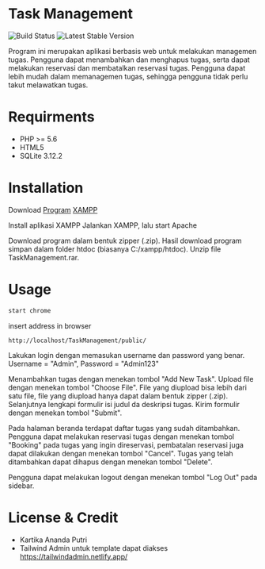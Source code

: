 Task Management
=============================

![Build Status](https://api.travis-ci.org/freeman-lab/pixel-grid.svg?branch=master&status=passed)
![Latest Stable Version](https://poser.pugx.org/antkaz/intercom-bot/v)

Program ini merupakan aplikasi berbasis web untuk melakukan managemen tugas. Pengguna dapat menambahkan dan menghapus tugas, serta dapat melakukan reservasi dan membatalkan reservasi tugas. Pengguna dapat lebih mudah dalam memanagemen tugas, sehingga pengguna tidak perlu takut melawatkan tugas.


Requirments
=======================
* PHP >= 5.6
* HTML5
* SQLite 3.12.2


Installation
=======================
Download
[Program](https://github.com/nandartika/TaskManagement)
[XAMPP](https://www.apachefriends.org/download.html)

Install aplikasi XAMPP
Jalankan XAMPP, lalu start Apache

Download program dalam bentuk zipper (.zip).
Hasil download program simpan dalam folder htdoc (biasanya C:/xampp/htdoc).
Unzip file TaskManagement.rar.


Usage
=========================
```bash
start chrome
```
insert address in browser
```
http://localhost/TaskManagement/public/
```

Lakukan login dengan memasukan username dan password yang benar.
Username = "Admin",
Password = "Admin123"

Menambahkan tugas dengan menekan tombol "Add New Task". Upload file dengan menekan tombol "Choose File". File yang diupload bisa lebih dari satu file, file yang diupload hanya dapat dalam bentuk zipper (.zip). Selanjutnya lengkapi formulir isi judul da deskripsi tugas. Kirim formulir dengan menekan tombol "Submit".

Pada halaman beranda terdapat daftar tugas yang sudah ditambahkan. Pengguna dapat melakukan reservasi tugas dengan menekan tombol "Booking" pada tugas yang ingin direservasi, pembatalan reservasi juga dapat dilakukan dengan menekan tombol "Cancel". Tugas yang telah ditambahkan dapat dihapus dengan menekan tombol "Delete".

Pengguna dapat melakukan logout dengan menekan tombol "Log Out" pada sidebar.


License & Credit
=========================
* Kartika Ananda Putri
* Tailwind Admin untuk template dapat diakses https://tailwindadmin.netlify.app/

